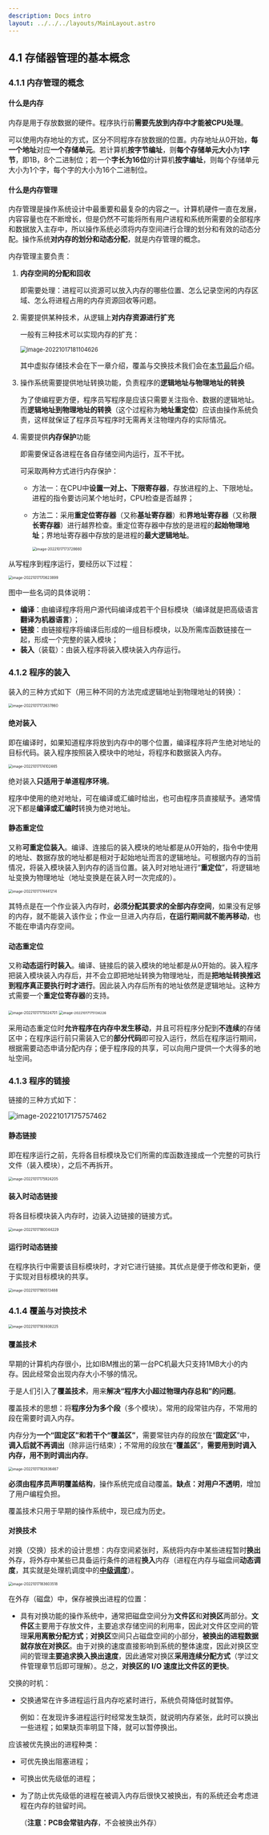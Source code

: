 ```yaml
---
description: Docs intro
layout: ../../../layouts/MainLayout.astro
---
```


## 4.1 存储器管理的基本概念

### 4.1.1 内存管理的概念

#### 什么是内存

内存是用于存放数据的硬件。程序执行前**需要先放到内存中才能被CPU处理**。

可以使用内存地址的方式，区分不同程序存放数据的位置。内存地址从0开始，**每一个地址**对应**一个存储单元**。若计算机**按字节编址**，则**每个存储单元大小**为**1字节**，即1B，8个二进制位；若一个**字长为16位**的计算机**按字编址**，则每个存储单元大小为1个字，每个字的大小为16个二进制位。

#### 什么是内存管理

内存管理是操作系统设计中最重要和最复杂的内容之一。计算机硬件一直在发展，内容容量也在不断增长，但是仍然不可能将所有用户进程和系统所需要的全部程序和数据放入主存中，所以操作系统必须将内存空间进行合理的划分和有效的动态分配。操作系统**对内存的划分和动态分配**，就是内存管理的概念。

内存管理主要负责：

1. **内存空间的分配和回收**

   即需要处理：进程可以资源可以放入内存的哪些位置、怎么记录空闲的内存区域、怎么将进程占用的内存资源回收等问题。

2. 需要提供某种技术，从逻辑上**对内存资源进行扩充**

   一般有三种技术可以实现内存的扩充：

   <img src="https://images.drshw.tech/images/notes/image-20221017181104626.png" alt="image-20221017181104626" style="zoom:80%;" />

   其中虚拟存储技术会在下一章介绍，覆盖与交换技术我们会在[本节最后](https://docs.drshw.tech/os/4/1/#414-%E8%A6%86%E7%9B%96%E4%B8%8E%E4%BA%A4%E6%8D%A2%E6%8A%80%E6%9C%AF)介绍。

3. 操作系统需要提供地址转换功能，负责程序的**逻辑地址与物理地址的转换**

   为了使编程更方便，程序员写程序是应该只需要关注指令、数据的逻辑地址。而**逻辑地址到物理地址的转换**（这个过程称为**地址重定位**）应该由操作系统负责，这样就保证了程序员写程序时无需再关注物理内存的实际情况。

4. 需要提供**内存保护**功能

   即需要保证各进程在各自存储空间内运行，互不干扰。

   可采取两种方式进行内存保护：

   + 方法一：在CPU中**设置一对上、下限寄存器**，存放进程的上、下限地址。进程的指令要访问某个地址时，CPU检查是否越界；

   + 方法二：采用**重定位寄存器**（又称**基址寄存器**）和**界地址寄存器**（又称**限长寄存器**）进行越界检查。重定位寄存器中存放的是进程的**起始物理地址**；界地址寄存器中存放的是进程的**最大逻辑地址**。

     <img src="https://images.drshw.tech/images/notes/image-20221017173728660.png" alt="image-20221017173728660" style="zoom:50%;" />

从写程序到程序运行，要经历以下过程：

<img src="https://images.drshw.tech/images/notes/image-20221017170623899.png" alt="image-20221017170623899" style="zoom:50%;" />

图中一些名词的具体说明：

+ **编译**：由编译程序将用户源代码编译成若干个目标模块（编译就是把高级语言**翻译为机器语言**）；
+ **链接**：由链接程序将编译后形成的一组目标模块，以及所需库函数链接在一起，形成一个完整的装入模块；
+ **装入**（装载）：由装入程序将装入模块装入内存运行。

### 4.1.2 程序的装入

装入的三种方式如下（用三种不同的方法完成逻辑地址到物理地址的转换）：

<img src="https://images.drshw.tech/images/notes/image-20221017172637860.png" alt="image-20221017172637860" style="zoom:50%;" />

#### 绝对装入

即在编译时，如果知道程序将放到内存中的哪个位置，编译程序将产生绝对地址的目标代码。装入程序按照装入模块中的地址，将程序和数据装入内存。

<img src="https://images.drshw.tech/images/notes/image-20221017174102465.png" alt="image-20221017174102465" style="zoom:50%;" />

绝对装入**只适用于单道程序环境**。

程序中使用的绝对地址，可在编译或汇编时给出，也可由程序员直接赋予。通常情况下都是**编译或汇编时**转换为绝对地址。

#### 静态重定位

又称**可重定位装入**。编译、连接后的装入模块的地址都是从0开始的，指令中使用的地址、数据存放的地址都是相对于起始地址而言的逻辑地址。可根据内存的当前情况，将装入模块装入到内存的适当位置。装入时对地址进行“**重定位**”，将逻辑地址变换为物理地址（地址变换是在装入时一次完成的）。

<img src="https://images.drshw.tech/images/notes/image-20221017174441214.png" alt="image-20221017174441214" style="zoom:50%;" />

其特点是在一个作业装入内存时，**必须分配其要求的全部内存空间**，如果没有足够的内存，就不能装入该作业；作业一旦进入内存后，**在运行期间就不能再移动**，也不能在申请内存空间。

#### 动态重定位

又称**动态运行时装入**。编译、链接后的装入模块的地址都是从0开始的。装入程序把装入模块装入内存后，并不会立即把地址转换为物理地址，而是**把地址转换推迟到程序真正要执行时才进行**。因此装入内存后所有的地址依然是逻辑地址。这种方式需要一个**重定位寄存器**的支持。

<img src="https://images.drshw.tech/images/notes/image-20221017175024701.png" alt="image-20221017175024701" style="zoom:50%;" />

<img src="https://images.drshw.tech/images/notes/image-20221017175134226.png" alt="image-20221017175134226" style="zoom:48%;" />

采用动态重定位时**允许程序在内存中发生移动**，并且可将程序分配到**不连续**的存储区中；在程序运行前只需装入它的**部分代码**即可投入运行，然后在程序运行期间，根据需要动态申请分配内存；便于程序段的共享，可以向用户提供一个大得多的地址空间。

### 4.1.3 程序的链接

链接的三种方式如下：

<img src="https://images.drshw.tech/images/notes/image-20221017175757462.png" alt="image-20221017175757462" style="zoom:100%;" />

#### 静态链接

即在程序运行之前，先将各目标模块及它们所需的库函数连接成一个完整的可执行文件（装入模块），之后不再拆开。

<img src="https://images.drshw.tech/images/notes/image-20221017175924205.png" alt="image-20221017175924205" style="zoom:50%;" />

#### 装入时动态链接

将各目标模块装入内存时，边装入边链接的链接方式。

<img src="https://images.drshw.tech/images/notes/image-20221017180044229.png" alt="image-20221017180044229" style="zoom:50%;" />

#### 运行时动态链接

在程序执行中需要该目标模块时，才对它进行链接。其优点是便于修改和更新，便于实现对目标模块的共享。

<img src="https://images.drshw.tech/images/notes/image-20221017180513488.png" alt="image-20221017180513488" style="zoom:50%;" />

### 4.1.4 覆盖与对换技术

<img src="https://images.drshw.tech/images/notes/image-20221017183938225.png" alt="image-20221017183938225" style="zoom:50%;" />

#### 覆盖技术

早期的计算机内存很小，比如IBM推出的第一台PC机最大只支持1MB大小的内存。因此经常会出现内存大小不够的情况。

于是人们引入了**覆盖技术**，用来**解决“程序大小超过物理内存总和”的问题**。

覆盖技术的思想：将**程序分为多个段**（多个模块）。常用的段常驻内存，不常用的段在需要时调入内存。

内存分为**一个“固定区”**和**若干个“覆盖区”**，需要常驻内存的段放在“**固定区**”中，**调入后就不再调出**（除非运行结束）；不常用的段放在“**覆盖区**”，**需要用到时调入内存，用不到时调出内存**。

<img src="https://images.drshw.tech/images/notes/image-20221017182836467.png" alt="image-20221017182836467" style="zoom:50%;" />

**必须由程序员声明覆盖结构**，操作系统完成自动覆盖。**缺点：对用户不透明**，增加了用户编程负担。

覆盖技术只用于早期的操作系统中，现已成为历史。

#### 对换技术

对换（交换）技术的设计思想：内存空间紧张时，系统将内存中某些进程暂时**换出**外存，将外存中某些已具备运行条件的进程**换入**内存（进程在内存与磁盘间**动态调度**，其实就是处理机调度中的[**中级调度**](https://docs.drshw.tech/os/3/1/#%E4%B8%AD%E7%BA%A7%E8%B0%83%E5%BA%A6)）。

<img src="https://images.drshw.tech/images/notes/image-20221017183603518.png" alt="image-20221017183603518" style="zoom:50%;" />

在外存（磁盘）中，保存被换出进程的位置：

+ 具有对换功能的操作系统中，通常把磁盘空间分为**文件区**和**对换区**两部分。**文件区**主要用于存放文件，主要追求存储空间的利用率，因此对文件区空间的管理**采用离散分配方式**；**对换区**空间只占磁盘空间的小部分，**被换出的进程数据就存放在对换区**。由于对换的速度直接影响到系统的整体速度，因此对换区空间的管理**主要追求换入换出速度**，因此通常对换区**采用连续分配方式**（学过文件管理章节后即可理解）。总之，**对换区的 I/O 速度比文件区的更快**。

交换的时机：

+ 交换通常在许多进程运行且内存吃紧时进行，系统负荷降低时就暂停。

  例如：在发现许多进程运行时经常发生缺页，就说明内存紧张，此时可以换出一些进程；如果缺页率明显下降，就可以暂停换出。

应该被优先换出的进程种类：

+ 可优先换出阻塞进程；

+ 可换出优先级低的进程；

+ 为了防止优先级低的进程在被调入内存后很快又被换出，有的系统还会考虑进程在内存的驻留时间。

  （**注意：PCB会常驻内存**，不会被换出外存）
